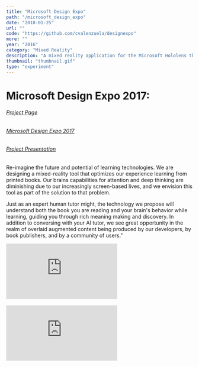 ```yaml
---
title: "Microsoft Design Expo"
path: "/microsoft_design_expo"
date: "2018-01-25"
url: ""
code: "https://github.com/cvalenzuela/designexpo"
more: ""
year: "2016"
category: "Mixed Reality"
description: "A mixed reality application for the Microsoft Hololens that allows to overlay meta information over books and to explore relationships between different fields, concepts and subjects. This project was part of the 2017 Microsoft Design Expo, the original challenge was: Intentional Design for Positive Cultural Impact in Mixed Reality"
thumbnail: "thumbnail.gif"
type: "experiment"
---
```


# Microsoft Design Expo 2017:


<a href='https://ofwb.github.io/'><h6>Project Page</h6></a>
<a href='https://ofwb.github.io/'><h6>Microsoft Design Expo 2017</h6></a>
<a href='https://event.microsoft.com/events/2017/1707/DesignExpo/'><h6>Project Presentation</h6></a>

Re-imagine the future and potential of learning technologies. We are designing a mixed-reality tool that optimizes our experience learning from printed books. Our brains capabilities for attention and deep thinking are diminishing due to our increasingly screen-based lives, and we envision this tool as part of the solution to that problem. 

Just as an expert human tutor might, the technology we propose will understand both the book you are reading and your brain's behavior while learning, guiding you through rich meaning making and discovery. In addition to conversing with your AI tutor, we see great opportunity in the realm of overlaid augmented content being produced by our developers, by book publishers, and by a community of users."

<div class="videoWrapper">
  <iframe src="https://player.vimeo.com/video/214315429" frameborder="0" webkitallowfullscreen mozallowfullscreen allowfullscreen></iframe>
</div>

<br>

<div class="videoWrapper">
  <iframe src="https://www.youtube.com/embed/v8eX4ylUGME?ecver=2" frameborder="0" webkitallowfullscreen mozallowfullscreen allowfullscreen></iframe>
</div>



